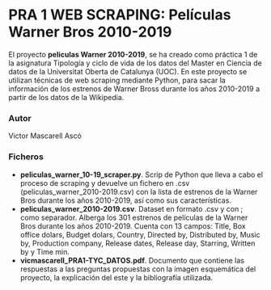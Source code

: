# PRA 1 WEB SCRAPING: Películas Warner Bros 2010-2019

El proyecto **peliculas Warner 2010-2019**, se ha creado como práctica 1 de la asignatura Tipología y ciclo de vida de los datos del Master en Ciencia de datos de la Universitat Oberta de Catalunya (UOC). En este proyecto se utilizan técnicas de web scraping mediante Python, para sacar la información de los estrenos de Warner Bross durante los años 2010-2019 a partir de los datos de la Wikipedia.

### Autor

Victor Mascarell Ascó

### Ficheros 

* **peliculas_warner_10-19_scraper.py**. Scrip de Python que lleva a cabo el proceso de scraping y devuelve un fichero en .csv (peliculas_warner_2010-2019.csv) con la lista de estrenos de la Warner Bros durante los años 2010-2019, así como sus características.
* **peliculas_warner_2010-2019.csv**. Dataset en formato .csv y con ; como separador. Alberga los 301 estrenos de películas de la Warner Bros durante los años 2010-2019. Cuenta con 13 campos: Title, Box office dolars, Budget dolars, Country, Directed by, Distributed by, Music by, Production company, Release dates, Release day, Starring, Written by y Time min.
* **vicmascarell_PRA1-TYC_DATOS.pdf**. Documento que contiene las respuestas a las preguntas propuestas con la imagen esquemática del proyecto, la explicación del este y la bibliografía utilizada. 



